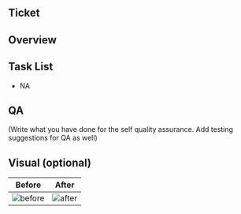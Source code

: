## Ticket


## Overview


## Task List

- NA

## QA

(Write what you have done for the self quality assurance. Add testing suggestions for QA as well)

## Visual (optional)

| Before | After |
| --- | --- |
| ![before]() | ![after]() |
